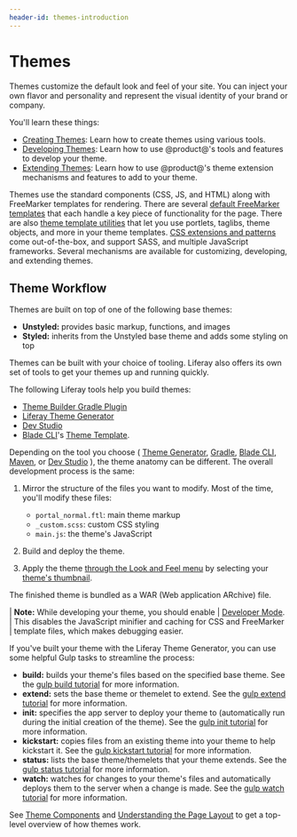 ```yaml
---
header-id: themes-introduction
---
```


# Themes

Themes customize the default look and feel of your site. You can inject your own
flavor and personality and represent the visual identity of your brand or
company. 

You'll learn these things:

- [Creating Themes](/developer/frameworks/-/knowledge_base/7-2/creating-themes): 
  Learn how to create themes using various tools.
- [Developing Themes](/developer/frameworks/-/knowledge_base/7-2/developing-themes): 
  Learn how to use @product@'s tools and features to develop your theme.
- [Extending Themes](/developer/frameworks/-/knowledge_base/7-2/extending-themes): 
  Learn how to use @product@'s theme extension mechanisms and features to add to 
  your theme.

Themes use the standard components (CSS, JS, and HTML) along with FreeMarker
templates for rendering. There are several 
[default FreeMarker templates](/developer/frameworks/-/knowledge_base/7-2/theme-components-and-workflow#theme-templates)
that each handle a key piece of functionality for the page. There are also 
[theme template utilities](/developer/frameworks/-/knowledge_base/7-2/theme-components-and-workflow#theme-template-utilities)
that let you use portlets, taglibs, theme objects, and more in your theme
templates. 
[CSS extensions and patterns](/developer/frameworks/-/knowledge_base/7-2/theme-components-and-workflow#css-frameworks-and-extensions)
come out-of-the-box, and support SASS, and multiple JavaScript frameworks.
Several mechanisms are available for customizing, developing, and extending
themes. 

## Theme Workflow

Themes are built on top of one of the following base themes: 

- **Unstyled:** provides basic markup, functions, and images 
- **Styled:** inherits from the Unstyled base theme and adds some styling on top

Themes can be built with your choice of tooling. Liferay also offers its own set
of tools to get your themes up and running quickly. 

The following Liferay tools help you build themes:

- [Theme Builder Gradle Plugin](/developer/reference/-/knowledge_base/7-2/theme-builder-gradle-plugin)
- [Liferay Theme Generator](/developer/frameworks/-/knowledge_base/7-2/creating-themes)
- [Dev Studio](/developer/frameworks/-/knowledge_base/7-2/creating-themes-with-liferay-ide)
- [Blade CLI](/developer/frameworks/-/knowledge_base/7-2/blade-cli)'s 
  [Theme Template](/developer/reference/-/knowledge_base/7-2/theme-template). 

Depending on the tool you choose 
(
  [Theme Generator](/developer/reference/-/knowledge_base/7-2/theme-reference-guide), 
  [Gradle](/developer/reference/-/knowledge_base/7-2/theme-builder-gradle-plugin), 
  [Blade CLI](/developer/reference/-/knowledge_base/7-2/theme-template), 
  [Maven](/developer/reference/-/knowledge_base/7-2/theme-template), 
  or 
  [Dev Studio](/developer/reference/-/knowledge_base/7-2/theme-template)
), 
the theme anatomy can be different. The overall development process is the 
same: 

1.  Mirror the structure of the files you want to modify. Most of the time,
    you'll modify these files:

    - `portal_normal.ftl`: main theme markup
    - `_custom.scss`: custom CSS styling
    - `main.js`: the theme's JavaScript

2.  Build and deploy the theme.

3.  Apply the theme 
    [through the Look and Feel menu](/discover/portal/-/knowledge_base/7-2/page-set-look-and-feel) 
    by selecting your 
    [theme's thumbnail](/developer/frameworks/-/knowledge_base/7-2/creating-a-thumbnail-preview-for-your-theme). 

The finished theme is bundled as a WAR (Web application ARchive) file. 

| **Note:** While developing your theme, you should enable
| [Developer Mode](/developer/frameworks/-/knowledge_base/7-2/using-developer-mode-with-themes).
| This disables the JavaScript minifier and caching for CSS and FreeMarker
| template files, which makes debugging easier.

If you've built your theme with the Liferay Theme Generator, you can use some
helpful Gulp tasks to streamline the process: 

- **build:** builds your theme's files based on the specified base theme. 
  See the 
  [gulp build tutorial](/developer/frameworks/-/knowledge_base/7-2/building-your-themes-files) 
  for more information.
- **extend:** sets the base theme or themelet to extend. See the 
  [gulp extend tutorial](/developer/frameworks/-/knowledge_base/7-2/changing-your-base-theme) 
  for more information.
- **init:** specifies the app server to deploy your theme to (automatically run
  during the initial creation of the theme). See the 
  [gulp init tutorial](/developer/frameworks/-/knowledge_base/7-2/configuring-your-themes-app-server)
  for more information. 
- **kickstart:** copies files from an existing theme into your theme to help 
  kickstart it. See the 
  [gulp kickstart tutorial](/developer/frameworks/-/knowledge_base/7-2/copying-an-existing-themes-files) 
  for more information.
- **status:** lists the base theme/themelets that your theme extends. See the 
  [gulp status tutorial](/developer/frameworks/-/knowledge_base/7-2/listing-your-themes-extensions) 
  for more information.
- **watch:** watches for changes to your theme's files and automatically deploys 
  them to the server when a change is made. See the 
  [gulp watch tutorial](/developer/frameworks/-/knowledge_base/7-2/automatically-deploying-theme-changes) 
  for more information.

See 
[Theme Components](/developer/frameworks/-/knowledge_base/7-2/theme-components) 
and 
[Understanding the Page Layout](/developer/frameworks/-/knowledge_base/7-2/understanding-the-page-layout) 
to get a top-level overview of how themes work. 
